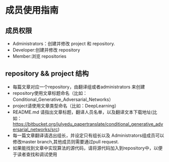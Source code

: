 # 成员使用指南 #

## 成员权限 ##

* Administrators：创建并修改 project 和 repository.
* Developer:创建并修改 repository 
* Member:浏览 repositories

## repository && project 结构 ##
* 每篇文章对应一个repository，由翻译组或者administrators 来创建
* repository使用文章标题命名（比如：Conditional_Generative_Adversarial_Networks）
* project请使用文章类型命名（比如：DeepLearning）
* README.md 请指出文章标题，翻译人员名单，以及翻译文本下载地址(比如：https://bitbucket.org/julyedu_papertranslate/conditional_generative_adversarial_networks/src)
* 每一篇文章翻译请选出组长，并设定只有组长以及 Administrators组成员可以修改master branch,其他成员则需要通过pull request.
* 如果能找到文章中实现算法的源代码，请将源代码加入到repository中，以便于读者查找和调试使用